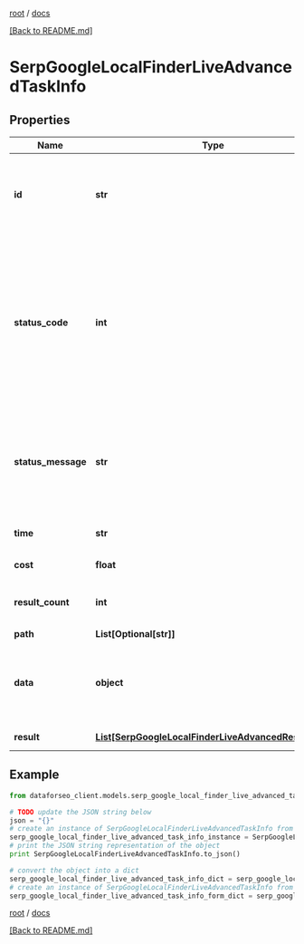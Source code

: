 [root](./../ "root") / [docs](./ "docs")

[[Back to README.md]](./../README.md "[Back to README.md]")

# SerpGoogleLocalFinderLiveAdvancedTaskInfo

## Properties

Name | Type | Description | Notes
------------ | ------------- | ------------- | -------------
**id** | **str** | task identifier unique task identifier in our system in the UUID format | [optional]
**status_code** | **int** | status code of the task generated by DataForSEO, can be within the following range: 10000-60000 you can find the full list of the response codes here | [optional]
**status_message** | **str** | informational message of the task you can find the full list of general informational messages here | [optional]
**time** | **str** | execution time, seconds | [optional]
**cost** | **float** | total tasks cost, USD | [optional]
**result_count** | **int** | number of elements in the result array | [optional]
**path** | **List[Optional[str]]** | URL path | [optional]
**data** | **object** | contains the same parameters that you specified in the POST request | [optional]
**result** | [**List[SerpGoogleLocalFinderLiveAdvancedResultInfo]**](SerpGoogleLocalFinderLiveAdvancedResultInfo.md) | array of results | [optional]

## Example

```python
from dataforseo_client.models.serp_google_local_finder_live_advanced_task_info import SerpGoogleLocalFinderLiveAdvancedTaskInfo

# TODO update the JSON string below
json = "{}"
# create an instance of SerpGoogleLocalFinderLiveAdvancedTaskInfo from a JSON string
serp_google_local_finder_live_advanced_task_info_instance = SerpGoogleLocalFinderLiveAdvancedTaskInfo.from_json(json)
# print the JSON string representation of the object
print SerpGoogleLocalFinderLiveAdvancedTaskInfo.to_json()

# convert the object into a dict
serp_google_local_finder_live_advanced_task_info_dict = serp_google_local_finder_live_advanced_task_info_instance.to_dict()
# create an instance of SerpGoogleLocalFinderLiveAdvancedTaskInfo from a dict
serp_google_local_finder_live_advanced_task_info_form_dict = serp_google_local_finder_live_advanced_task_info.from_dict(serp_google_local_finder_live_advanced_task_info_dict)
```

  

[root](./../ "root") / [docs](./ "docs")

[[Back to README.md]](./../README.md "[Back to README.md]")